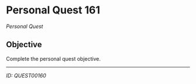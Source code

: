 # Personal Quest 161

*Personal Quest*

## Objective
Complete the personal quest objective.

---
*ID: QUEST00160*